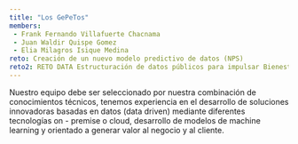 ```yaml
---
title: "Los GePeTos"
members:
 - Frank Fernando Villafuerte Chacnama
 - Juan Waldir Quispe Gomez
 - Elia Milagros Isique Medina
reto: Creación de un nuevo modelo predictivo de datos (NPS)
reto2: RETO DATA Estructuración de datos públicos para impulsar Bienestar
---
```


Nuestro equipo debe ser seleccionado por nuestra combinación de conocimientos técnicos,  tenemos experiencia en el desarrollo de soluciones innovadoras basadas en datos (data driven) mediante diferentes tecnologías on - premise o cloud, desarrollo de modelos de machine learning y orientado a generar valor al negocio y al cliente.